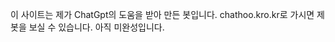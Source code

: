 <body>
  <html>
    <p>이 사이트는 제가 ChatGpt의 도움을 받아 만든 봇입니다. chathoo.kro.kr로 가시면 제 봇을 보실 수 있습니다. 아직 미완성입니다.</p>
  </html>
</body>
